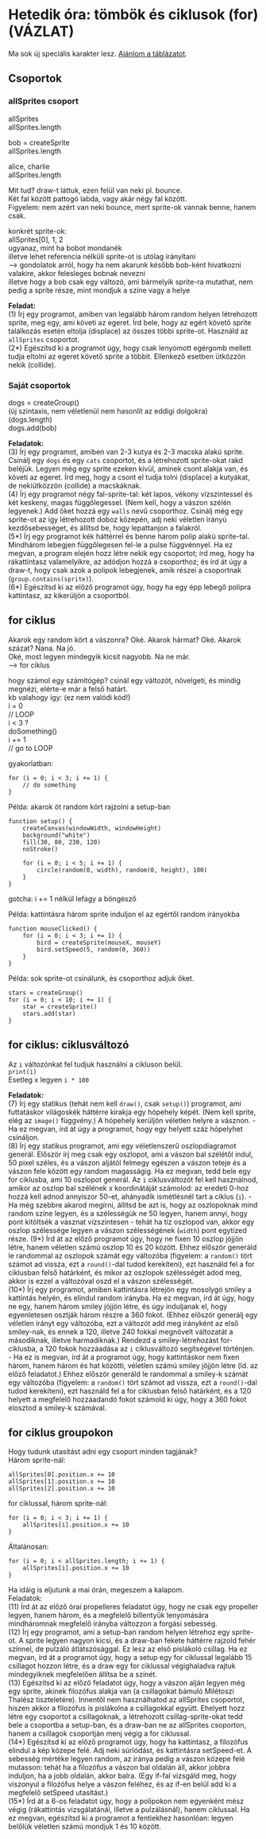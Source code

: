 # Hetedik óra: tömbök és ciklusok (for) (VÁZLAT)

Ma sok új speciális karakter lesz. [Ajánlom a táblázatot](https://github.com/endreymarcell/p5-2017-spring/#speciális-karakterek).  

## Csoportok

### allSprites csoport  

allSprites  
allSprites.length  

bob = createSprite  
allSprites.length  

alice, charlie  
allSprites.length  

Mit tud? draw-t láttuk, ezen felül van neki pl. bounce.  
Két fal között pattogó labda, vagy akár négy fal között.  
Figyelem: nem azért van neki bounce, mert sprite-ok vannak benne, hanem csak.  

konkrét sprite-ok:  
allSprites[0], 1, 2  
ugyanaz, mint ha bobot mondanék  
illetve lehet referencia nélküli sprite-ot is utólag irányítani  
--> gondolatok arról, hogy ha nem akarunk később bob-ként hivatkozni valakire, akkor felesleges bobnak nevezni  
illetve hogy a bob csak egy változó, ami bármelyik sprite-ra mutathat, nem pedig a sprite része, mint mondjuk a színe vagy a helye  

__Feladat:__  
(1) Írj egy programot, amiben van legalább három random helyen létrehozott sprite, meg egy, ami követi az egeret. Írd bele, hogy az egért követő sprite találkozás esetén eltolja (displace) az összes többi sprite-ot. Használd az `allSprites` csoportot.  
(2\*) Egészítsd ki a programot úgy, hogy csak lenyomott egérgomb mellett tudja eltolni az egeret követő sprite a többit. Ellenkező esetben ütközzön nekik (collide).  

### Saját csoportok  

dogs = createGroup()  
(új szintaxis, nem véletlenül nem hasonlít az eddigi dolgokra)  
(dogs.length)  
dogs.add(bob)  

__Feladatok:__  
(3) Írj egy programot, amiben van 2-3 kutya és 2-3 macska alakú sprite. Csinálj egy `dogs` és egy `cats` csoportot, és a létrehozott sprite-okat rakd beléjük. Legyen még egy sprite ezeken kívül, aminek csont alakja van, és követi az egeret. Írd meg, hogy a csont el tudja tolni (displace) a kutyákat, de nekiütközzön (collide) a macskáknak.  
(4) Írj egy programot négy fal-sprite-tal: két lapos, vékony vízszintessel és két keskeny, magas függőlegessel. (Nem kell, hogy a vászon szélén legyenek.) Add őket hozzá egy `walls` nevű csoporthoz. Csinálj még egy sprite-ot az így létrehozott doboz közepén, adj neki véletlen irányú kezdősebességet, és állítsd be, hogy lepattanjon a falakról.  
(5\*) Írj egy programot kék háttérrel és benne három polip alakú sprite-tal. Mindhárom lebegjen függőlegesen fel-le a pulse függvénnyel. Ha ez megvan, a program elején hozz létre nekik egy csoportot; írd meg, hogy ha rákattintasz valamelyikre, az adódjon hozzá a csoporthoz; és írd át úgy a draw-t, hogy csak azok a polipok lebegjenek, amik részei a csoportnak (`group.contains(sprite)`).  
(6\*) Egészítsd ki az előző programot úgy, hogy ha egy épp lebegő polipra kattintasz, az kikerüljön a csoportból.  

## for ciklus  

Akarok egy random kört a vászonra? Oké. Akarok hármat? Oké. Akarok százat? Nana. Na jó.  
Oké, most legyen mindegyik kicsit nagyobb. Na ne már.  
--> for ciklus  

hogy számol egy számítógép? csinál egy változót, növelgeti, és mindig megnézi, elérte-e már a felső határt.  
kb valahogy így: (ez nem valódi kód!)  
i = 0  
// LOOP  
i < 3 ?  
doSomething()  
i += 1  
// go to LOOP  

gyakorlatban:  
```
for (i = 0; i < 3; i += 1) {
	// do something
}
```

Példa: akarok öt random kört rajzolni a setup-ban  
```
function setup() {
	createCanvas(windowWidth, windowHeight)
	background("white")
	fill(30, 80, 230, 120)
	noStroke()
	
	for (i = 0; i < 5; i += 1) {
		circle(random(0, width), random(0, height), 100)
	}	
}
```

gotcha: i += 1 nélkül lefagy a böngésző  

Példa: kattintásra három sprite induljon el az egértől random irányokba  
```
function mouseClicked() {
	for (i = 0; i < 3; i += 1) {
		bird = createSprite(mouseX, mouseY)
		bird.setSpeed(5, random(0, 360))
	}
}
```

Példa: sok sprite-ot csinálunk, és csoporthoz adjuk őket.  
```
stars = createGroup()
for (i = 0; i < 10; i += 1) {
	star = createSprite()
	stars.add(star)
}
```

## for ciklus: ciklusváltozó

Az `i` változónkat fel tudjuk használni a cikluson belül.  
`print(i)`  
Esetleg x legyen `i * 100`  

__Feladatok:__  
(7) Írj egy statikus (tehát nem kell `draw()`, csak `setup()`) programot, ami futtatáskor világoskék háttérre kirakja egy hópehely képét. (Nem kell sprite, elég az `image()` függvény.) A hópehely kerüljön véletlen helyre a vásznon. - Ha ez megvan, írd át úgy a programot, hogy egy helyett száz hópelyhet csináljon.  
(8) Írj egy statikus programot, ami egy véletlenszerű oszlopdiagramot generál. Először írj meg csak egy oszlopot, ami a vászon bal szélétől indul, 50 pixel széles, és a vászon aljától felmegy egészen a vászon teteje és a vászon fele között egy random magasságig. Ha ez megvan, tedd bele egy for ciklusba, ami 10 oszlopot generál. Az `i` ciklusváltozót fel kell használnod, amikor az oszlop bal szélének x koordinátáját számolod: az eredeti 0-hoz hozzá kell adnod annyiszor 50-et, ahányadik ismétlésnél tart a ciklus (`i`). - Ha még szebbre akarod megírni, állítsd be azt is, hogy az oszlopoknak mind random színe legyen, és a szélességük ne 50 legyen, hanem annyi, hogy pont kitöltsék a vásznat vízszintesen - tehát ha tíz oszlopod van, akkor egy oszlop szélessége legyen a vászon szélességének (`width`) pont egytized része.
(9\*) Írd át az előző programot úgy, hogy ne fixen 10 oszlop jöjjön létre, hanem véletlen számú oszlop 10 és 20 között. Ehhez először generáld le randommal az oszlopok számát egy változóba (figyelem: a `random()` tört számot ad vissza, ezt a `round()`-dal tudod kerekíteni), ezt használd fel a for ciklusban felső határként, és mikor az oszlopok szélességét adod meg, akkor is ezzel a változóval oszd el a vászon szélességét.  
(10\*) Írj egy programot, amiben kattintásra létrejön egy mosolygó smiley a kattintás helyén, és elindul random irányba. Ha ez megvan, írd át úgy, hogy ne egy, hanem három smiley jöjjön létre, és úgy induljanak el, hogy egyenletesen osztják három részre a 360 fokot. (Ehhez először generálj egy véletlen irányt egy változóba, ezt a változót add meg irányként az első smiley-nak, és ennek a 120, illetve 240 fokkal megnövelt változatát a másodiknak, illetve harmadiknak.) Rendezd a smiley-létrehozást for-ciklusba, a 120 fokok hozzáadása az `i` ciklusváltozó segítségével történjen. - Ha ez is megvan, írd át a programot úgy, hogy kattintáskor nem fixen három, hanem három és hat közötti, véletlen számú smiley jöjjön létre (ld. az előző feladatot.) Ehhez először generáld le randommal a smiley-k számát egy változóba (figyelem: a `random()` tört számot ad vissza, ezt a `round()`-dal tudod kerekíteni), ezt használd fel a for ciklusban felső határként, és a 120 helyett a megfelelő hozzáadandó fokot számold ki úgy, hogy a 360 fokot elosztod a smiley-k számával.  

## for ciklus groupokon  

Hogy tudunk utasítást adni egy csoport minden tagjának?  
Három sprite-nál:  
```
allSprites[0].position.x += 10
allSprites[1].position.x += 10
allSprites[2].position.x += 10
```

for ciklussal, három sprite-nál:  
```
for (i = 0; i < 3; i += 1) {
	allSprites[i].position.x += 10
}
```

Általánosan: 
```
for (i = 0; i < allSprites.length; i += 1) {
	allSprites[i].position.x += 10
}
```

Ha idáig is eljutunk a mai órán, megeszem a kalapom.  
Feladatok:  
(11) Írd át az előző órai propelleres feladatot úgy, hogy ne csak egy propeller legyen, hanem három, és a megfelelő billentyűk lenyomására mindháromnak megfelelő irányba változzon a forgási sebesség.  
(12) Írj egy programot, ami a setup-ban random helyen létrehoz egy sprite-ot. A sprite legyen nagyon kicsi, és a draw-ban fekete háttérre rajzold fehér színnel, de pulzáló átlátszósággal. Ez lesz az első pislákoló csillag. Ha ez megvan, írd át a programot úgy, hogy a setup egy for ciklussal legalább 15 csillagot hozzon létre, és a draw egy for ciklussal végighaladva rajtuk mindegyiknek megfelelően állítsa be a színét.  
(13) Egészítsd ki az előző feladatot úgy, hogy a vászon alján legyen még egy sprite, akinek filozófus alakja van (a csillagokat bámuló Milétoszi Thalész tiszteletére). Innentől nem használhatod az allSprites csoportot, hiszen akkor a filozófus is pislákolna a csillagokkal együtt. Ehelyett hozz létre egy csoportot a csillagoknak, a létrehozott csillag-sprite-okat tedd bele a csoportba a setup-ban, és a draw-ban ne az allSprites csoporton, hanem a csillagok csoportján menj végig a for ciklussal.  
(14\*) Egészítsd ki az előző programot úgy, hogy ha kattintasz, a filozófus elindul a kép közepe felé. Adj neki súrlódást, és kattintásra setSpeed-et. A sebesség mértéke legyen random, az iránya pedig a vászon közepe felé mutasson: tehát ha a filozófus a vászon bal oldalán áll, akkor jobbra induljon, ha a jobb oldalán, akkor balra. (Egy if-fal vizsgáld meg, hogy viszonyul a filozófus helye a vászon feléhez, és az if-en belül add ki a megfelelő setSpeed utasítást.)  
(15\*) Írd át a 6-os feladatot úgy, hogy a polipokon nem egyenként mész végig (rákattintás vizsgálatánál, illetve a pulzálásnál), hanem ciklussal. Ha ez megvan, egészítsd ki a programot a fentiekhez hasonlóan: legyen belőlük véletlen számú mondjuk 1 és 10 között.    
